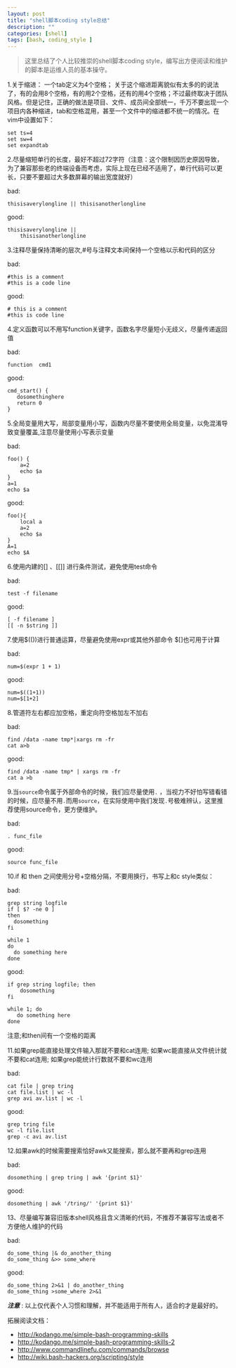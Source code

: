 ```yaml
---
layout: post
title: "shell脚本coding style总结"
description: ""
categories: [shell]
tags: [bash, coding_style ]
---
```


> 这里总结了个人比较推崇的shell脚本coding style，编写出方便阅读和维护的脚本是运维人员的基本操守。


1.关于缩进： 一个tab定义为4个空格；
关于这个缩进距离貌似有太多的的说法了，有的会用8个空格，有的用2个空格，还有的用4个空格；不过最终取决于团队风格。但是记住，正确的做法是项目、文件、成员间全部统一，千万不要出现一个项目内各种缩进，tab和空格混用，甚至一个文件中的缩进都不统一的情况。在vim中设置如下：
```
set ts=4
set sw=4
set expandtab
```

2.尽量缩短单行的长度，最好不超过72字符（注意：这个限制因历史原因导致，为了兼容那些老的终端设备而考虑，实际上现在已经不适用了，单行代码可以更长，只要不要超过大多数屏幕的输出宽度就好）

bad:

```
thisisaverylongline || thisisanotherlongline
```

good:

```
thisisaverylongline ||
    thisisanotherlongline
```

3.注释尽量保持清晰的层次,#号与注释文本间保持一个空格以示和代码的区分

bad:

```
#this is a comment
#this is a code line
```

good:

```
# this is a comment
#this is code line
```

4.定义函数可以不用写function关键字，函数名字尽量短小无歧义，尽量传递返回值

bad:

```
function  cmd1
```

good:

```
cmd_start() {
   dosomethinghere
   return 0
}
```

5.全局变量用大写，局部变量用小写，函数内尽量不要使用全局变量，以免混淆导致变量覆盖,注意尽量使用小写表示变量

bad:
```
foo() {
    a=2
    echo $a
}
a=1
echo $a
```

good:
```
foo(){
    local a
    a=2
    echo $a
}
A=1
echo $A
```

6.使用内建的[] 、[[]] 进行条件测试，避免使用test命令

bad:
```
test -f filename
```

good:
```
[ -f filename ]
[[ -n $string ]]
```

7.使用$(())进行普通运算，尽量避免使用expr或其他外部命令 $[]也可用于计算

bad:
```
num=$(expr 1 + 1)
```

good:
```
num=$((1+1))
num=$[1+2]
```

8.管道符左右都应加空格，重定向符空格加左不加右

bad:
```
find /data -name tmp*|xargs rm -fr
cat a>b
```

good:
```
find /data -name tmp* | xargs rm -fr
cat a >b
```
9.当`source`命令属于外部命令的时候，我们应尽量使用`.`   ，当视力不好怕写错看错的时候，应尽量不用`.`而用`source`，在实际使用中我们发现`.`号极难辨认，这里推荐使用source命令，更方便维护。

bad:
```
. func_file
```

good:
```
source func_file
```

10.if 和 then 之间使用分号+空格分隔，不要用换行，书写上和c style类似：

bad:
```
grep string logfile
if [ $? -ne 0 ]
then
  dosomething
fi

while 1
do
  do something here
done
```

good:

```
if grep string logfile; then
    dosomething
fi

while 1; do
   do something here
done
```
注意;和then间有一个空格的距离

11.如果grep能直接处理文件输入那就不要和cat连用; 如果wc能直接从文件统计就不要和cat连用; 如果grep能统计行数就不要和wc连用

bad:
```
cat file | grep tring
cat file.list | wc -l
grep avi av.list | wc -l
```

good:

```
grep tring file
wc -l file.list
grep -c avi av.list
```

12.如果awk的时候需要搜索恰好awk又能搜索，那么就不要再和grep连用

bad:
```
dosomething | grep tring | awk '{print $1}'
```

good:
```
dosomething | awk '/tring/' '{print $1}'
```

13、尽量编写兼容旧版本shell风格且含义清晰的代码，不推荐不兼容写法或者不方便他人维护的代码

bad:
```
do_some_thing |& do_another_thing
do_some_thing &>> some_where
```

good:
```
do_some_thing 2>&1 | do_another_thing
do_some_thing >some_where 2>&1
```

***注意*** : 以上仅代表个人习惯和理解，并不能适用于所有人，适合的才是最好的。

拓展阅读文档：
- http://kodango.me/simple-bash-programming-skills
- http://kodango.me/simple-bash-programming-skills-2
- http://www.commandlinefu.com/commands/browse
- http://wiki.bash-hackers.org/scripting/style
